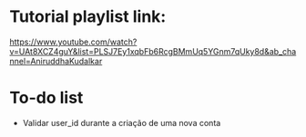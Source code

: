 # Tutorial playlist link:
https://www.youtube.com/watch?v=UAt8XCZ4guY&list=PLSJ7Ey1xqbFb6RcgBMmUq5YGnm7qUky8d&ab_channel=AniruddhaKudalkar


# To-do list
- Validar user_id durante a criação de uma nova conta
